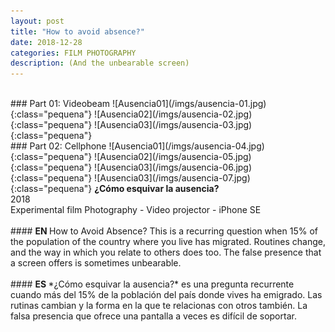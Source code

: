 ```yaml
---
layout: post
title: "How to avoid absence?"
date: 2018-12-28
categories: FILM PHOTOGRAPHY
description: (And the unbearable screen)
---
```


<br>
### Part 01: Videobeam
![Ausencia01](/imgs/ausencia-01.jpg){:class="pequena"}
![Ausencia02](/imgs/ausencia-02.jpg){:class="pequena"}
![Ausencia03](/imgs/ausencia-03.jpg){:class="pequena"}
<br>
### Part 02: Cellphone
![Ausencia01](/imgs/ausencia-04.jpg){:class="pequena"}
![Ausencia02](/imgs/ausencia-05.jpg){:class="pequena"}
![Ausencia03](/imgs/ausencia-06.jpg){:class="pequena"}
![Ausencia03](/imgs/ausencia-07.jpg){:class="pequena"}
<b>¿Cómo esquivar la ausencia?</b>
<br>
2018
<br>
Experimental film Photography - Video projector - iPhone SE 
<br>
<br>
#### <b> EN </b>
How to Avoid Absence? This is a recurring question when 15% of the population of the country where you live has migrated. Routines change, and the way in which you relate to others does too. The false presence that a screen offers is sometimes unbearable.
<br>
<br>
#### <b> ES </b>
*¿Cómo esquivar la ausencia?* es una pregunta recurrente cuando más del 15% de la población del país donde vives ha emigrado. Las rutinas cambian y la forma en la que te relacionas con otros también. La falsa presencia que ofrece una pantalla a veces es difícil de soportar.
